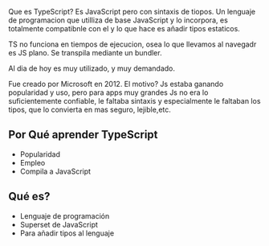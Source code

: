 Que es TypeScript?
Es JavaScript pero con sintaxis de tiopos. Un lenguaje de programacion que utilliza de base JavaScript y lo incorpora, es totalmente compatibnle con el y lo que hace es añadir tipos estaticos.

TS no funciona en tiempos de ejecucion, osea lo que llevamos al navegadr es JS plano. Se transpila mediante un bundler.

Al dia de hoy es muy utilizado, y muy demandado.

Fue creado por Microsoft en 2012. El motivo? Js estaba ganando popularidad y uso, pero para apps muy grandes Js no era lo suficientemente confiable, le faltaba sintaxis y especialmente le faltaban los tipos, que lo convierta en mas seguro, lejible,etc.

## Por Qué aprender TypeScript
- Popularidad
- Empleo
- Compila a JavaScript

## Qué es?
- Lenguaje de programación
- Superset de JavaScript
- Para añadir tipos al lenguaje

